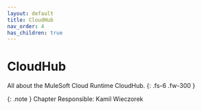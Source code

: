 ```yaml
---
layout: default
title: CloudHub
nav_order: 4
has_children: true
---
```

# CloudHub

All about the MuleSoft Cloud Runtime CloudHub.
{: .fs-6 .fw-300 }

{: .note }
Chapter Responsible: Kamil Wieczorek